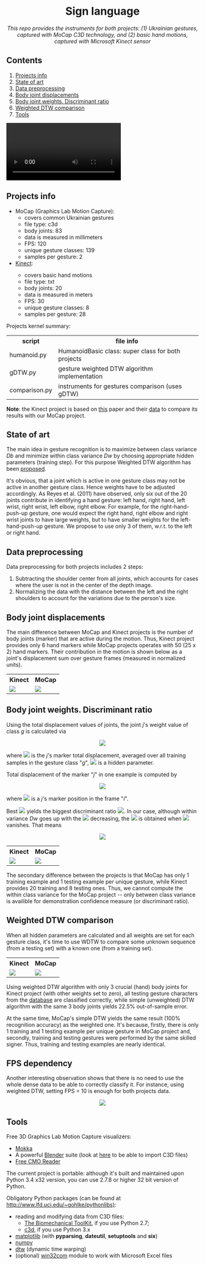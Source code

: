 <html>
<head>
<script type="text/javascript" src="http://latex.codecogs.com/latexit.js"></script>
<h1 align="center">Sign language</h1>
</head>

<body>
<p align="center"><i>This repo provides the instruments for both projects:
(1) Ukrainian gestures, captured with MoCap C3D technology, and (2) basic hand motions,
captured with Microsoft Kinect sensor</i></p>

<nav class="contents">
  <h2>Contents </h2>
  <ol>
    <li><a href="#info">Projects info</a></li>
	<li><a href="#art">State of art</a></li>
	<li><a href="#preprocess">Data preprocessing</a></li>
	<li><a href="#displacements">Body joint displacements</a></li>
	<li><a href="#weights">Body joint weights. Discriminant ratio</a></li>
	<li><a href="#wdtw">Weighted DTW comparison</a></li>
	<li><a href="#tools">Tools</a></li>
  </ol>
</nav>

<video controls>
  <source src="video_example.mp4" type="video/mp4">
</video>



<h2 id="info">Projects info</h2>
<ul>
  <li>MoCap (Graphics Lab Motion Capture):
    <ul>
      <li>covers common Ukrainian gestures</li>
      <li>file type: c3d</li>
      <li>body joints: 83</li>
      <li>data is measured in millimeters</li>
      <li>FPS: 120</li>
      <li>unique gesture classes: 139</li>
      <li>samples per gesture: 2</li>
    </ul>
  </li>
  <li><a href="http://datascience.sehir.edu.tr/visapp2013">Kinect</a>:</li>
    <ul>
      <li>covers basic hand motions</li>
      <li>file type: txt</li>
      <li>body joints: 20</li>
      <li>data is measured in meters</li>
      <li>FPS: 30</li>
      <li>unique gesture classes: 8</li>
      <li>samples per gesture: 28</li>
    </ul>
</ul>

<p>Projects kernel summary:</p>
<table style="width:100%">
  <tr>
    <th>script</th>
    <th>file info</th>
  </tr>
  <tr>
    <td>humanoid.py</td>
    <td>HumanoidBasic class: super class for both projects</td>
  </tr>
  <tr>
    <td>gDTW.py</td>
    <td>gesture weighted DTW algorithm implementation</td>
  </tr>
  <tr>
    <td>comparison.py</td>
    <td>instruments for gestures comparison (uses gDTW)</td>
  </tr>
</table>

<p><b>Note</b>: the Kinect project is based on <a href="http://datascience.sehir.edu.tr/pub/VISAPP2013.pdf">this</a> paper and their <a href="http://datascience.sehir.edu.tr/visapp2013/WeightedDTW-Visapp2013-DB.rar">data</a> to compare its results with our MoCap project.</p>



<h2 id="art">State of art</h2>
<p>The main idea in gesture recognition is to maximize between class variance <i>Db</i> and minimize within class variance <i>Dw</i> by choosing appropriate hidden parameters (training step). For this purpose Weighted DTW algorithm has been <a href="http://datascience.sehir.edu.tr/pub/VISAPP2013.pdf">proposed</a>.</p>

<p>It's obvious, that a joint which is active in one gesture class may not be active in another gesture class. Hence weights have to be adjusted accordingly.
As Reyes et al. (2011) have observed, only six out of the 20 joints contribute in identifying a hand gesture: left hand, right hand, left wrist, right wrist, left elbow, right elbow. For example, for the right-hand-push-up gesture, one would expect the right hand, right elbow and right wrist joints to have large weights, but to have smaller weights for the left-hand-push-up gesture. We propose to use only 3 of them, w.r.t. to the left or right hand.</p>



<h2 id="preprocess">Data preprocessing</h2>
<p>Data preprocessing for both projects includes 2 steps:</p>
<ol>
    <li>Subtracting the shoulder center from all joints, which accounts for cases where the user is not in the center of the depth image.</li>
    <li>Normalizing the data with the distance between the left and the right shoulders to account for the variations due to the person's size.</li>
</ol>



<h2 id="displacements">Body joint displacements</h2>
<p>The main difference between MoCap and Kinect projects is the number of body joints (marker) that are active during the motion. Thus, Kinect project provides only 6 hand markers while MoCap projects operates with 50 (25 x 2) hand markers. Their contribution in the motion is shown below as a  joint's displacement sum over gesture frames (measured in normalized units).
</p>
<table style="width:100%">
	<tr>
		<th>Kinect</th>
		<th>MoCap</th>
	<tr>
    <tr>
        <td>
            <img src="Kinect/png/joint_displacements.png"/>
        </td>
        <td>
            <img src="MOCAP/png/joint_displacements.png"/>
        </td>
    </tr>
</table>



<h2 id="weights">Body joint weights. Discriminant ratio</h2>
<p>Using the total displacement values of joints, the joint <i>j</i>'s weight value of class <i>g</i> is calculated via </p>
<div align="center"><img src="http://latex.codecogs.com/gif.latex?\omega_j^g = \frac{1-e^{-\beta D_j^g}}{\sum_{k}(1-e^{-\beta D_k^g})},"/>
</div>
<p>where <img src="http://latex.codecogs.com/gif.latex?D_j^g"/> is the <i>j'</i>s marker total displacement, averaged over all training samples in the gesture class "<i>g</i>", <img src="http://latex.codecogs.com/gif.latex?\beta"/> is a hidden parameter. </p>
<p>Total displacement of the marker "<i>j</i>" in one example is computed by</p>
<div align="center"><img src="http://latex.codecogs.com/gif.latex?D_j=\sum_{i=2}^N \|  \overrightarrow{X}_i^j - \overrightarrow{X}_{i-1}^j  \|,"/></div>
<p>where <img src="http://latex.codecogs.com/gif.latex?\overrightarrow{X}_i^j = \big( x_i^j, y_i^j, z_i^j \big) "/> is a <i>j'</i>s marker position in the  frame "<i>i</i>".</p>

<p>Best <img src="http://latex.codecogs.com/gif.latex?\beta"/> yields the biggest discriminant ratio <img src="http://latex.codecogs.com/gif.latex?R = \rfrac{D_b}{/D_w}"/>. In our case, although within variance <i>Dw</i> goes up with the <img src="http://latex.codecogs.com/gif.latex?\beta"/> decreasing, the <img src="http://latex.codecogs.com/gif.latex?R_{max}"/> is obtained when  <img src="http://latex.codecogs.com/gif.latex?\beta"/> vanishes. That means</p>
<div align="center"><img src="http://latex.codecogs.com/gif.latex?\omega_j^g \xrightarrow{\beta \to 0} \frac{D_j^g}{\sum_{k}D_k^g}"/>
</div>

<table style="width:100%">
	<tr>
		<th>Kinect</th>
		<th>MoCap</th>
	<tr>
    <tr>
        <td>
            <img src="Kinect/png/choosing_beta.png"/>
        </td>
        <td>
            <img src="MOCAP/png/choosing_beta.png"/>
        </td>
    </tr>
</table>

<p>The secondary difference between the projects is that MoCap has only 1 training example and 1 testing example per unique gesture, while Kinect provides 20 training and 8 testing ones. Thus, we cannot compute the within class variance for the MoCap project -- only between class variance is availible for demonstration confidence measure (or discriminant ratio).</p>



<h2 id="wdtw">Weighted DTW comparison</h2>
<p>When all hidden parameters are calculated and all weights are set for each gesture class, it's time to use WDTW to compare some unknown sequence (from a testing set) with a known one (from a training set).</p>
<table style="width:100%">
	<tr>
		<th>Kinect</th>
		<th>MoCap</th>
	<tr>
    <tr>
        <td>
            <img src="Kinect/png/dtw_path.png"/>
        </td>
        <td>
            <img src="MOCAP/png/dtw_path.png"/>
        </td>
    </tr>
</table>

<p>Using weighted DTW algorithm with only 3 crucial (hand) body joints for Kinect project (with other weights set to zero), all testing gesture characters from the <a href="http://datascience.sehir.edu.tr/visapp2013/">database</a> are classified correctly, while simple (unweighted) DTW algorithm with the same 3 body joints yields 22.5% out-of-sample error.</p>
<p>At the same time, MoCap's simple DTW yields the same result (100% recognition accuracy) as the weighted one. It's because, firstly,  there is only 1 training and 1 testing example per unique gesture in MoCap project and, secondly, training and testing gestures were performed by the same skilled signer. Thus, training and testing examples are nearly identical.</p>



<h2 id="rrate">FPS dependency</h2>
<p>Another interesting observation shows that there is no need to use the whole dense data to be able to correctly classify it. For instance, using weighted DTW, setting FPS = 10 is enough for both projects data.</p>
<div align="center">
	<img src="rrate_fps.png"/>
</div>



<h2 id="tools">Tools</h2>
<p>Free 3D Graphics Lab Motion Capture visualizers:</p>
<ul>
  <li><a href="http://b-tk.googlecode.com/svn/web/mokka/index.html">Mokka</a></li>
  <li>A powerful <a href="http://www.blender.org/">Blender</a> suite (look at <a href="http://stackoverflow.com/questions/20499320/how-to-import-c3d-files-into-blender">here</a> to be able to import C3D files)</li>
  <li><a href="http://www.c-motion.com/free-downloads/">Free CMO Reader</a></li>
</ul>

<p>The current project is portable: although it's built and maintained upon Python 3.4 x32 version, you can use 2.7.8 or higher 32 bit version of Python.</p>

<p>Obligatory Python </a> packages (can be found at <a href="http://www.lfd.uci.edu/~gohlke/pythonlibs">http://www.lfd.uci.edu/~gohlke/pythonlibs)</a>:</p>
<ul>
  <li> reading and modifying data from C3D files:
    <ul>
      <li> <a href="http://code.google.com/p/b-tk/downloads/detail?name=python-btk-0.3.0_win32.exe">The Biomechanical ToolKit</a>, if you use Python 2.7; </li>
      <li> <a href="https://github.com/EmbodiedCognition/py-c3d">c3d</a>, if you use Python 3.x</li>
    </ul>
  </li>

  <li><a href="http://sourceforge.net/projects/matplotlib/files/matplotlib/matplotlib-1.4.2/windows/matplotlib-1.4.2.win32-py2.7.exe/download">matplotlib</a> (with <b>pyparsing</b>, <b>dateutil</b>, <b>setuptools</b> and <b>six</b>)</li>
  <li><a href="http://sourceforge.net/projects/numpy/files/NumPy/1.9.1/numpy-1.9.1-win32-superpack-python2.7.exe/download">numpy</a></li>
  <li><a href="https://pypi.python.org/pypi/dtw/1.0">dtw</a> (dynamic time warping)</li>
  <li>(optional) <a href="http://sourceforge.net/projects/pywin32">win32com</a> module to work with Microsoft Excel files</li>
</ul>

</body>
</html>
